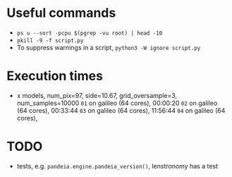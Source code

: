 # Useful commands

* `ps u --sort -pcpu $(pgrep -vu root) | head -10`
* `pkill -9 -f script.py`
* To suppress warnings in a script, `python3 -W ignore script.py`

# Execution times

* x models, num_pix=97, side=10.67, grid_oversample=3, num_samples=10000
  `01` on galileo (64 cores), 00:00:20
  `02` on galileo (64 cores), 00:33:44
  `03` on galileo (64 cores), 11:56:44
  `04` on galileo (64 cores),

# TODO

* tests, e.g. `pandeia.engine.pandeia_version()`, lenstronomy has a test